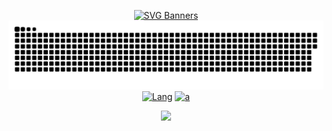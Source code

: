 <div align="center">

[![SVG Banners](https://svg-banners.vercel.app/api?type=rainbow&text1=AmirKenzo%E2%AD%90&width=800&height=400)](https://github.com/AmirKenzo)
[![Snake](https://raw.githubusercontent.com/AmirKenzo/amirkenzo/refs/heads/main/github-snake.svg)](https://github.com/AmirKenzo)
[![Lang](https://github-readme-stats.vercel.app/api/top-langs/?username=amirkenzo&hide_progress=false)](https://github.com/AmirKenzo) [![a](https://github-readme-stats.vercel.app/api?username=amirkenzo&show_icons=true&theme=transparent)](https://github.com/AmirKenzo)

![](https://discord.c99.nl/widget/theme-3/611640800945766540.png)
</div>
